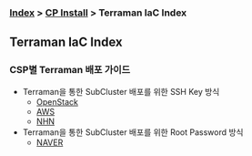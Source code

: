 ### [Index](https://github.com/K-PaaS/Guide/blob/master/README.md) > [CP Install](https://github.com/K-PaaS/container-platform/blob/master/install-guide/Readme.md) > Terraman IaC Index

## Terraman IaC Index
### CSP별 Terraman 배포 가이드
  - Terraman을 통한 SubCluster 배포를 위한 SSH Key 방식 
    + [OpenStack](./csp-check-guide/cp-terraman-ssh-key-check-guide.md)  
    + [AWS](./csp-check-guide/cp-terraman-ssh-key-check-guide.md)  
    + [NHN](./csp-check-guide/cp-terraman-ssh-key-check-guide.md)  
  - Terraman을 통한 SubCluster 배포를 위한 Root Password 방식
    + [NAVER](./csp-check-guide/cp-terraman-root-password-check-guide.md) 